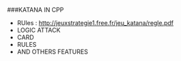 ###KATANA IN CPP
- RUles : http://jeuxstrategie1.free.fr/jeu_katana/regle.pdf
- LOGIC ATTACK 
- CARD
- RULES 
- AND OTHERS FEATURES

